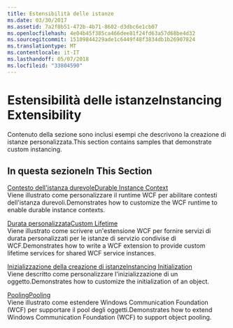 ```yaml
---
title: Estensibilità delle istanze
ms.date: 03/30/2017
ms.assetid: 7a2f8b51-472b-4b71-8602-d3dbc6e1cb07
ms.openlocfilehash: 4e04b45f385ca466dee81f24fd63a57d68be4d32
ms.sourcegitcommit: 15109844229ade1c6449f48f3834db1b26907824
ms.translationtype: MT
ms.contentlocale: it-IT
ms.lasthandoff: 05/07/2018
ms.locfileid: "33804590"
---
```

# <a name="instancing-extensibility"></a><span data-ttu-id="331ad-102">Estensibilità delle istanze</span><span class="sxs-lookup"><span data-stu-id="331ad-102">Instancing Extensibility</span></span>
<span data-ttu-id="331ad-103">Contenuto della sezione sono inclusi esempi che descrivono la creazione di istanze personalizzata.</span><span class="sxs-lookup"><span data-stu-id="331ad-103">This section contains samples that demonstrate custom instancing.</span></span>  
  
## <a name="in-this-section"></a><span data-ttu-id="331ad-104">In questa sezione</span><span class="sxs-lookup"><span data-stu-id="331ad-104">In This Section</span></span>  
 [<span data-ttu-id="331ad-105">Contesto dell'istanza durevole</span><span class="sxs-lookup"><span data-stu-id="331ad-105">Durable Instance Context</span></span>](../../../../docs/framework/wcf/samples/durable-instance-context.md)  
 <span data-ttu-id="331ad-106">Viene illustrato come personalizzare il runtime WCF per abilitare contesti dell'istanza durevoli.</span><span class="sxs-lookup"><span data-stu-id="331ad-106">Demonstrates how to customize the WCF runtime to enable durable instance contexts.</span></span>  
  
 [<span data-ttu-id="331ad-107">Durata personalizzata</span><span class="sxs-lookup"><span data-stu-id="331ad-107">Custom Lifetime</span></span>](../../../../docs/framework/wcf/samples/custom-lifetime.md)  
 <span data-ttu-id="331ad-108">Viene illustrato come scrivere un'estensione WCF per fornire servizi di durata personalizzati per le istanze di servizio condivise di WCF.</span><span class="sxs-lookup"><span data-stu-id="331ad-108">Demonstrates how to write a WCF extension to provide custom lifetime services for shared WCF service instances.</span></span>  
  
 [<span data-ttu-id="331ad-109">Inizializzazione della creazione di istanze</span><span class="sxs-lookup"><span data-stu-id="331ad-109">Instancing Initialization</span></span>](../../../../docs/framework/wcf/samples/instancing-initialization.md)  
 <span data-ttu-id="331ad-110">Viene descritto come personalizzare l'inizializzazione di un oggetto.</span><span class="sxs-lookup"><span data-stu-id="331ad-110">Demonstrates how to customize the initialization of an object.</span></span>  
  
 [<span data-ttu-id="331ad-111">Pooling</span><span class="sxs-lookup"><span data-stu-id="331ad-111">Pooling</span></span>](../../../../docs/framework/wcf/samples/pooling.md)  
 <span data-ttu-id="331ad-112">Viene illustrato come estendere Windows Communication Foundation (WCF) per supportare il pool degli oggetti.</span><span class="sxs-lookup"><span data-stu-id="331ad-112">Demonstrates how to extend Windows Communication Foundation (WCF) to support object pooling.</span></span>
